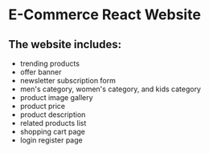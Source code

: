 # E-Commerce React Website
## The website includes:
* trending products
* offer banner
* newsletter subscription form
* men's category, women's category, and kids category
* product image gallery
* product price
* product description
* related products list
* shopping cart page
* login register page
